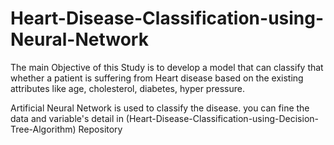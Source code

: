 # Heart-Disease-Classification-using-Neural-Network
The main Objective of this Study is to develop a model that can classify that whether a patient is suffering from Heart disease based on the existing attributes like age, 
cholesterol, diabetes, hyper pressure.

Artificial Neural Network is used to classify the disease. you can fine the data and variable's detail in (Heart-Disease-Classification-using-Decision-Tree-Algorithm) Repository
